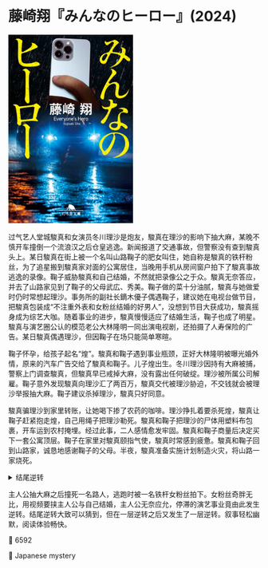 # 藤崎翔『みんなのヒーロー』(2024)

<img src=images/2024_cover.jpg width=250/>

过气艺人堂城駿真和女演员冬川理沙是炮友，駿真在理沙的影响下抽大麻，某晚不慎开车撞倒一个流浪汉之后仓皇逃逸。新闻报道了交通事故，但警察没有查到駿真头上。某日駿真在街上被一个名叫山路鞠子的肥女叫住，她自称是駿真的铁杆粉丝，为了追星搬到駿真家对面的公寓居住，当晚用手机从房间窗户拍下了駿真事故逃逸的录像。鞠子威胁駿真和自己结婚，不然就把录像公之于众。駿真无奈答应，并去了山路家见到了鞠子的父母武広、秀美。鞠子做的菜十分油腻，駿真与她做爱时仍时常想起理沙。事务所的副社长鏑木優子偶遇鞠子，建议她在电视台做节目，把駿真包装成“不注重外表和女粉丝结婚的好男人”，没想到节目大获成功，駿真摇身成为综艺大咖。随着事业的进步，駿真慢慢适应了结婚生活，鞠子也成了明星。駿真与演艺圈公认的模范老公大林隆明一同出演电视剧，还拍摄了人寿保险的广告。某日駿真偶遇理沙，但因鞠子在场只能简单寒暄。

鞠子怀孕，给孩子起名“煌”。駿真和鞠子遇到事业瓶颈，正好大林隆明被曝光婚外情，原来的汽车广告交给了駿真和鞠子。儿子煌出生。冬川理沙因持有大麻被捕，警察上门调查駿真，但駿真早已戒掉大麻，没有露出任何破绽。理沙被所属公司解雇。鞠子意外发现駿真向理沙汇了两百万，駿真交代被理沙胁迫，不交钱就会被理沙举报抽大麻。鞠子建议杀掉理沙，駿真只好同意。

駿真骗理沙到家里转账，让她喝下掺了农药的咖啡。理沙挣扎着要杀死煌，駿真让鞠子赶紧抱走煌，自己用绳子把理沙勒死。駿真和鞠子把理沙的尸体用塑料布包裹，开车运到农村掩埋。经过此事，二人感情愈发牢固。駿真和鞠子商量后决定买下一套公寓顶层。鞠子在家里对駿真颐指气使，駿真时常感到疲惫。駿真和鞠子回到山路家，诚恳地感谢鞠子的父母。半夜，駿真准备实施计划制造火灾，将山路一家烧死。

<details><summary>结尾逆转</summary>
理沙出事后駿真找她做情人，转账被鞠子发现，只好谎称被理沙勒索。駿真说服理沙和自己演戏，假装被自己杀死，其实駿真偷偷换掉了有毒的咖啡，并在鞠子抱走煌的时候用塑胶娃娃伪装成理沙的尸体，运到农村掩埋。駿真买下公寓顶层，用秘密账户给理沙在同一个公寓楼里买了一间房，定期寻欢作乐。鞠子偶遇理沙，惊讶地发现她还活着，理沙只好坦白事情经过。鞠子对駿真心灰意冷，将计就计与理沙成为朋友。駿真计划杀死鞠子一家骗保，理沙得知计划后告诉了鞠子。武広在駿真下手之时将他当场擒获，反过来制造火灾把駿真烧死。鞠子获得巨额保险理赔，在电视节目上谎称駿真为了救家人壮烈牺牲，是“全家的英雄”。
</details>

主人公抽大麻之后撞死一名路人，逃跑时被一名铁杆女粉丝拍下。女粉丝奇胖无比，用视频要挟主人公与自己结婚，主人公无奈应允，停滞的演艺事业竟由此发生逆转。结尾逆转大致可以猜到，但在一层逆转之后又发生了一层逆转。叙事轻松幽默，阅读体验畅快。

:link: 6592

:file_folder: Japanese mystery
